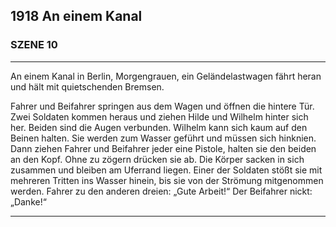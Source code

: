 ## **1918** An einem Kanal

### SZENE 10

____
An einem Kanal in Berlin, Morgengrauen, ein Geländelastwagen fährt heran und hält mit quietschenden Bremsen.

Fahrer und Beifahrer springen aus dem Wagen und öffnen die hintere Tür.
Zwei Soldaten kommen heraus und ziehen Hilde und Wilhelm hinter sich her.
Beiden sind die Augen verbunden.
Wilhelm kann sich kaum auf den Beinen halten.
Sie werden zum Wasser geführt und müssen sich hinknien.
Dann ziehen Fahrer und Beifahrer jeder eine Pistole, halten sie den beiden an den Kopf.
Ohne zu zögern drücken sie ab.
Die Körper sacken in sich zusammen und bleiben am Uferrand liegen.
Einer der Soldaten stößt sie mit mehreren Tritten ins Wasser hinein, bis sie von der Strömung mitgenommen werden.
Fahrer zu den anderen dreien: „Gute Arbeit!“
Der Beifahrer nickt: „Danke!“
____
